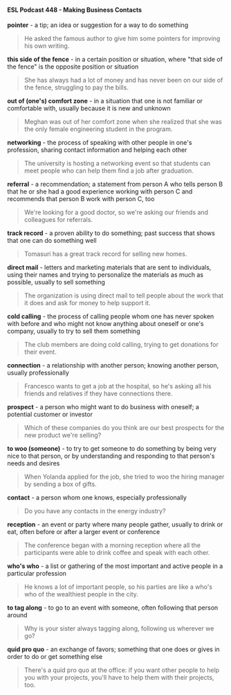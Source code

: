 #### ESL Podcast 448 - Making Business Contacts

**pointer** - a tip; an idea or suggestion for a way to do something

> He asked the famous author to give him some pointers for improving his own
writing.

**this side of the fence** - in a certain position or situation, where "that side of the
fence" is the opposite position or situation

> She has always had a lot of money and has never been on our side of the
fence, struggling to pay the bills.

**out of (one's) comfort zone** - in a situation that one is not familiar or
comfortable with, usually because it is new and unknown

> Meghan was out of her comfort zone when she realized that she was the only
female engineering student in the program.

**networking** - the process of speaking with other people in one's profession,
sharing contact information and helping each other

> The university is hosting a networking event so that students can meet people
who can help them find a job after graduation.

**referral** - a recommendation; a statement from person A who tells person B that
he or she had a good experience working with person C and recommends that
person B work with person C, too

> We're looking for a good doctor, so we're asking our friends and colleagues for
referrals.

**track record** - a proven ability to do something; past success that shows that
one can do something well

> Tomasuri has a great track record for selling new homes.

**direct mail** - letters and marketing materials that are sent to individuals, using
their names and trying to personalize the materials as much as possible, usually
to sell something

> The organization is using direct mail to tell people about the work that it does
and ask for money to help support it.

**cold calling** - the process of calling people whom one has never spoken with
before and who might not know anything about oneself or one's company,
usually to try to sell them something

> The club members are doing cold calling, trying to get donations for their event.

**connection** - a relationship with another person; knowing another person,
usually professionally

> Francesco wants to get a job at the hospital, so he's asking all his friends and
relatives if they have connections there.

**prospect** - a person who might want to do business with oneself; a potential
customer or investor

> Which of these companies do you think are our best prospects for the new
product we're selling?

**to woo (someone)** - to try to get someone to do something by being very nice to
that person, or by understanding and responding to that person's needs and
desires

> When Yolanda applied for the job, she tried to woo the hiring manager by
sending a box of gifts.

**contact** - a person whom one knows, especially professionally

> Do you have any contacts in the energy industry?

**reception** - an event or party where many people gather, usually to drink or eat,
often before or after a larger event or conference

> The conference began with a morning reception where all the participants were
able to drink coffee and speak with each other.

**who's who** - a list or gathering of the most important and active people in a
particular profession

> He knows a lot of important people, so his parties are like a who's who of the
wealthiest people in the city.

**to tag along** - to go to an event with someone, often following that person
around

> Why is your sister always tagging along, following us wherever we go?

**quid pro quo** - an exchange of favors; something that one does or gives in
order to do or get something else

> There's a quid pro quo at the office: if you want other people to help you with
your projects, you'll have to help them with their projects, too.

